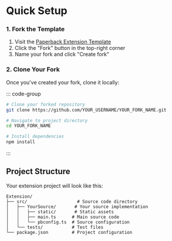 # Quick Setup

### 1. Fork the Template
1. Visit the [Paperback Extension Template](https://github.com/paperback-community/template-extensions)
2. Click the "Fork" button in the top-right corner
3. Name your fork and click "Create fork"

### 2. Clone Your Fork
Once you've created your fork, clone it locally:

::: code-group
```bash
# Clone your forked repository
git clone https://github.com/YOUR_USERNAME/YOUR_FORK_NAME.git

# Navigate to project directory
cd YOUR_FORK_NAME

# Install dependencies
npm install
```
:::


## Project Structure
Your extension project will look like this:

```text
Extension/
├── src/                   # Source code directory
│   ├── YourSource/       # Your source implementation
│   │   ├── static/       # Static assets
│   │   ├── main.ts      # Main source code
│   │   └── pbconfig.ts  # Source configuration
│   └── tests/           # Test files
└── package.json         # Project configuration
```
